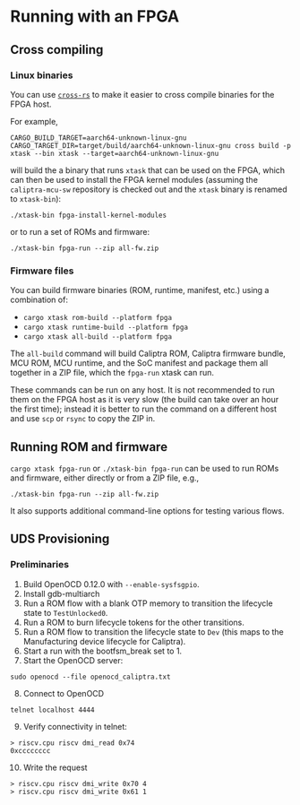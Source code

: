 # Running with an FPGA

## Cross compiling

### Linux binaries

You can use [`cross-rs`](https://github.com/cross-rs/cross) to make it easier to cross compile binaries for the FPGA host.

For example,

```shell
CARGO_BUILD_TARGET=aarch64-unknown-linux-gnu CARGO_TARGET_DIR=target/build/aarch64-unknown-linux-gnu cross build -p xtask --bin xtask --target=aarch64-unknown-linux-gnu
```

will build the a binary that runs `xtask` that can be used on the FPGA, which can then be used to install the FPGA kernel modules (assuming the `caliptra-mcu-sw` repository is checked out and the `xtask` binary is renamed to `xtask-bin`):

```shell
./xtask-bin fpga-install-kernel-modules
```

or to run a set of ROMs and firmware:

```shell
./xtask-bin fpga-run --zip all-fw.zip
```

### Firmware files

You can build firmware binaries (ROM, runtime, manifest, etc.) using a combination of:

* `cargo xtask rom-build --platform fpga`
* `cargo xtask runtime-build --platform fpga`
* `cargo xtask all-build --platform fpga`

The `all-build` command will build Caliptra ROM, Caliptra firmware bundle, MCU ROM, MCU runtime, and the SoC manifest and package them all together in a ZIP file, which the `fpga-run` xtask can run.

These commands can be run on any host. It is not recommended to run them on the FPGA host as it is very slow (the build can take over an hour the first time); instead it is better to run the command on a different host and use `scp` or `rsync` to copy the ZIP in.

## Running ROM and firmware

`cargo xtask fpga-run` or `./xtask-bin fpga-run` can be used to run ROMs and firmware, either directly or from a ZIP file, e.g.,

```shell
./xtask-bin fpga-run --zip all-fw.zip
```

It also supports additional command-line options for testing various flows.

## UDS Provisioning

### Preliminaries

1. Build OpenOCD 0.12.0 with `--enable-sysfsgpio`.
2. Install gdb-multiarch
3. Run a ROM flow with a blank OTP memory to transition the lifecycle state to `TestUnlocked0`.
4. Run a ROM to burn lifecycle tokens for the other transitions.
5. Run a ROM flow to transition the lifecycle state to `Dev` (this maps to the Manufacturing device lifecycle for Caliptra).
6. Start a run with the bootfsm_break set to 1.
7. Start the OpenOCD server:

```
sudo openocd --file openocd_caliptra.txt
```

8. Connect to OpenOCD

```
telnet localhost 4444
```

9. Verify connectivity in telnet:

```
> riscv.cpu riscv dmi_read 0x74
0xcccccccc
```

10. Write the request
```
> riscv.cpu riscv dmi_write 0x70 4
> riscv.cpu riscv dmi_write 0x61 1
```
